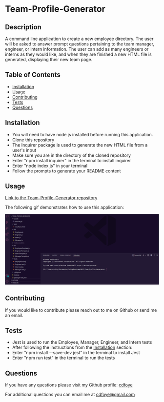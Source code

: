 # Team-Profile-Generator

  

  ## Description

  A command line application to create a new employee directory. The user will be asked to answer prompt questions pertaining to the team manager, engineer, or intern information. The user can add as many engineers or interns as they would like, and when they are finished a new HTML file is generated, displaying their new team page.
  
  ## Table of Contents
  
  - [Installation](#installation)
  - [Usage](#usage)
  - [Contributing](#contributing)
  - [Tests](#tests)
  - [Questions](#questions)
  
  ## Installation
  
  - You will need to have node.js installed before running this application.
  - Clone this repository
  - The Inquirer package is used to generate the new HTML file from a user's input
  - Make sure you are in the directory of the cloned repository
  - Enter "npm install inquirer" in the terminal to install inquirer
  - Enter "node index.js" in your terminal
  - Follow the prompts to generate your README content
  
  
  ## Usage
  
  [Link to the Team-Profile-Generator repository](https://github.com/cdfoye/Team-Profile-Generator)

  The following gif demonstrates how to use this application:

  ![gif tutorial of project](./assets/tutorial.gif)
  
  ## Contributing

  If you would like to contribute please reach out to me on Github or send me an email.
  
  ## Tests

  - Jest is used to run the Employee, Manager, Engineer, and Intern tests
  - After following the instructions from the [Installation](#installation) section:
  - Enter "npm install --save-dev jest" in the terminal to install Jest
  - Enter "npm run test" in the terminal to run the tests
  

  ## Questions

  If you have any questions please visit my Github profile: [cdfoye](https://github.com/cdfoye)

  For additional questions you can email me at cdfoye@gmail.com

